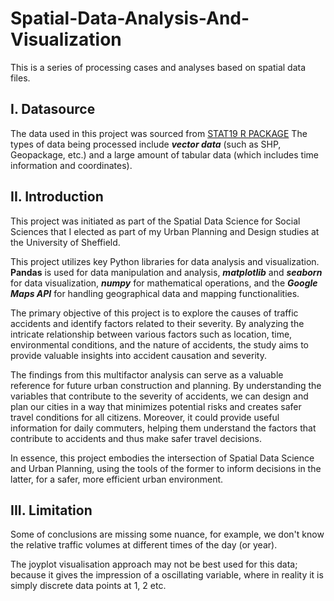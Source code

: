 # Spatial-Data-Analysis-And-Visualization
This is a series of processing cases and analyses based on spatial data files. 

## I. Datasource
The data used in this project was sourced from [STAT19 R PACKAGE](https://CRAN.R-project.org/package=stats19)
The types of data being processed include ***vector data*** (such as SHP, Geopackage, etc.) and a large amount of tabular data (which includes time information and coordinates).

## II. Introduction
This project was initiated as part of the Spatial Data Science for Social Sciences that I elected as part of my Urban Planning and Design studies at the University of Sheffield. 

This project utilizes key Python libraries for data analysis and visualization. 
**Pandas** is used for data manipulation and analysis, ***matplotlib*** and ***seaborn*** for data visualization, ***numpy*** for mathematical operations, and the ***Google Maps API*** for handling geographical data and mapping functionalities.

The primary objective of this project is to explore the causes of traffic accidents and identify factors related to their severity. By analyzing the intricate relationship between various factors such as location, time, environmental conditions, and the nature of accidents, the study aims to provide valuable insights into accident causation and severity.

The findings from this multifactor analysis can serve as a valuable reference for future urban construction and planning. By understanding the variables that contribute to the severity of accidents, we can design and plan our cities in a way that minimizes potential risks and creates safer travel conditions for all citizens. Moreover, it could provide useful information for daily commuters, helping them understand the factors that contribute to accidents and thus make safer travel decisions.

In essence, this project embodies the intersection of Spatial Data Science and Urban Planning, using the tools of the former to inform decisions in the latter, for a safer, more efficient urban environment.

## III. Limitation
Some of conclusions are missing some nuance, for example, we don't know the relative traffic volumes at different times of the day (or year).

The joyplot visualisation approach may not be best used for this data; because it gives the impression of a oscillating variable, where in reality it is simply discrete data points at 1, 2 etc.
